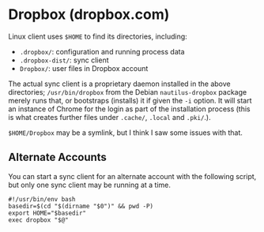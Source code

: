 Dropbox (dropbox.com)
=====================

Linux client uses `$HOME` to find its directories, including:
- `.dropbox/`: configuration and running process data
- `.dropbox-dist/`: sync client
- `Dropbox/`: user files in Dropbox account

The actual sync client is a proprietary daemon installed in the above
directories; `/usr/bin/dropbox` from the Debian `nautilus-dropbox` package
merely runs that, or bootstraps (installs) it if given the `-i` option. It
will start an instance of Chrome for the login as part of the installation
process (this is what creates further files under `.cache/`, `.local` and
`.pki/`.).

`$HOME/Dropbox` may be a symlink, but I think I saw some issues with that.

Alternate Accounts
------------------

You can start a sync client for an alternate account with the following
script, but only one sync client may be running at a time.

    #!/usr/bin/env bash
    basedir=$(cd "$(dirname "$0")" && pwd -P)
    export HOME="$basedir"
    exec dropbox "$@"


